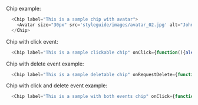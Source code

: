 Chip example:
```js
  <Chip label="This is a sample chip with avatar">
    <Avatar size="30px" src='styleguide/images/avatar_02.jpg' alt="John Doe" />
  </Chip>
```

Chip with click event:

```js
  <Chip label="This is a sample clickable chip" onClick={function(){alert('You\'ve clicked on the chip.')}} />
```

Chip with delete event example:

```js
  <Chip label="This is a sample deletable chip" onRequestDelete={function(){alert('You\'ve clicked on the delete chip icon.')}}/>
```

Chip with click and delete event example:

```js
  <Chip label="This is a sample with both events chip" onClick={function(){alert('You\'ve clicked on the chip.')}} onRequestDelete={function(){alert('You\'ve clicked on the delete chip icon.')}}/>
```
